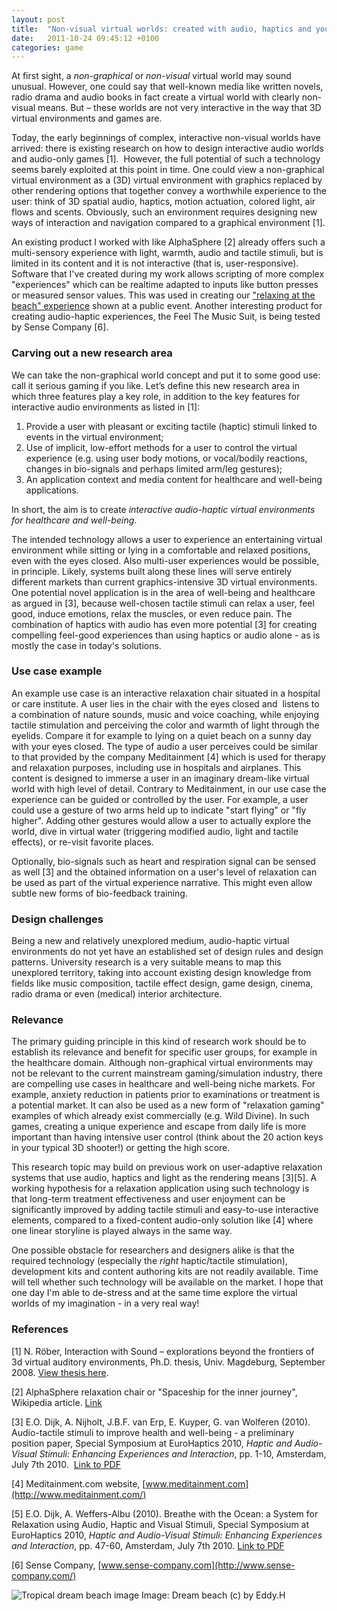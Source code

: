 ```yaml
---
layout: post
title:  "Non-visual virtual worlds: created with audio, haptics and your imagination"
date:   2011-10-24 09:45:12 +0100
categories: game
---
```


At first sight, a *non-graphical* or *non-visual* virtual world may sound unusual. However, one could say that well-known media like written novels, radio drama and audio books in fact create a virtual world with clearly non-visual means. But – these worlds are not very interactive in the way that 3D virtual environments and games are.

Today, the early beginnings of complex, interactive non-visual worlds have arrived: there is existing research on how to design interactive audio worlds and audio-only games [1].  However, the full potential of such a technology seems barely exploited at this point in time. One could view a non-graphical virtual environment as a (3D) virtual environment with graphics replaced by other rendering options that together convey a worthwhile experience to the user: think of 3D spatial audio, haptics, motion actuation, colored light, air flows and scents. Obviously, such an environment requires designing new ways of interaction and navigation compared to a graphical environment [1].

An existing product I worked with like AlphaSphere [2] already offers such a multi-sensory experience with light, warmth, audio and tactile stimuli, but is limited in its content and it is not interactive (that is, user-responsive). Software that I've created during my work allows scripting of more complex "experiences" which can be realtime adapted to inputs like button presses or measured sensor values. This was used in creating our ["relaxing at the beach" experience](http://images.philips.com/is/content/PhilipsConsumer/Campaigns/CA20151021_Teamsite_Decommision/jetnet/CA20160105_CO_001-nl_nl-jetnet-nightnerds-09102011.pdf) shown at a public event. Another interesting product for creating audio-haptic experiences, the Feel The Music Suit, is being tested by Sense Company [6].

### Carving out a new research area
We can take the non-graphical world concept and put it to some good use: call it serious gaming if you like. Let’s define this new research area in which three features play a key role, in addition to the key features for interactive audio environments as listed in [1]:

1. Provide a user with pleasant or exciting tactile (haptic) stimuli linked to events in the virtual environment;
2. Use of implicit, low-effort methods for a user to control the virtual experience (e.g. using user body motions, or vocal/bodily reactions, changes in bio-signals and perhaps limited arm/leg gestures);
3. An application context and media content for healthcare and well-being applications.

In short, the aim is to create *interactive audio-haptic virtual environments for healthcare and well-being*.

The intended technology allows a user to experience an entertaining virtual environment while sitting or lying in a comfortable and relaxed positions, even with the eyes closed. Also multi-user experiences would be possible, in principle. Likely, systems built along these lines will serve entirely different markets than current graphics-intensive 3D virtual environments. One potential novel application is in the area of well-being and healthcare as argued in [3], because well-chosen tactile stimuli can relax a user, feel good, induce emotions, relax the muscles, or even reduce pain. The combination of haptics with audio has even more potential [3] for creating compelling feel-good experiences than using haptics or audio alone - as is mostly the case in today's solutions.

### Use case example
An example use case is an interactive relaxation chair situated in a hospital or care institute. A user lies in the chair with the eyes closed and  listens to a combination of nature sounds, music and voice coaching, while enjoying tactile stimulation and perceiving the color and warmth of light through the eyelids. Compare it for example to lying on a quiet beach on a sunny day with your eyes closed. The type of audio a user perceives could be similar to that provided by the company Meditainment [4] which is used for therapy and relaxation purposes, including use in hospitals and airplanes. This content is designed to immerse a user in an imaginary dream-like virtual world with high level of detail. Contrary to Meditainment, in our use case the experience can be guided or controlled by the user. For example, a user could use a gesture of two arms held up to indicate "start flying" or "fly higher". Adding other gestures would allow a user to actually explore the world, dive in virtual water (triggering modified audio, light and tactile effects), or re-visit favorite places.

Optionally, bio-signals such as heart and respiration signal can be sensed as well [3] and the obtained information on a user's level of relaxation can be used as part of the virtual experience narrative. This might even allow subtle new forms of bio-feedback training.

### Design challenges
Being a new and relatively unexplored medium, audio-haptic virtual environments do not yet have an established set of design rules and design patterns. University research is a very suitable means to map this unexplored territory, taking into account existing design knowledge from fields like music composition, tactile effect design, game design, cinema, radio drama or even (medical) interior architecture.

### Relevance
The primary guiding principle in this kind of research work should be to establish its relevance and benefit for specific user groups, for example in the healthcare domain. Although non-graphical virtual environments may not be relevant to the current mainstream gaming/simulation industry, there are compelling use cases in healthcare and well-being niche markets. For example, anxiety reduction in patients prior to examinations or treatment is a potential market. It can also be used as a new form of "relaxation gaming" examples of which already exist commercially (e.g. Wild Divine). In such games, creating a unique experience and escape from daily life is more important than having intensive user control (think about the 20 action keys in your typical 3D shooter!) or getting the high score.

This research topic may build on previous work on user-adaptive relaxation systems that use audio, haptics and light as the rendering means [3][5]. A working hypothesis for a relaxation application using such technology is that long-term treatment effectiveness and user enjoyment can be significantly improved by adding tactile stimuli and easy-to-use interactive elements, compared to a fixed-content audio-only solution like [4] where one linear storyline is played always in the same way.

One possible obstacle for researchers and designers alike is that the required technology (especially the *right* haptic/tactile stimulation), development kits and content authoring kits are not readily available. Time will tell whether such technology will be available on the market. I hope that one day I'm able to de-stress and at the same time explore the virtual worlds of my imagination - in a very real way!

### References
[1] N. Röber, Interaction with Sound – explorations beyond the frontiers of 3d virtual auditory environments, Ph.D. thesis, Univ. Magdeburg, September 2008. [View thesis here](http://www.x3t.net/thesis.html).

[2] AlphaSphere relaxation chair or "Spaceship for the inner journey", Wikipedia article. [Link](http://en.wikipedia.org/wiki/AlphaSphere)

[3] E.O. Dijk, A. Nijholt, J.B.F. van Erp, E. Kuyper, G. van Wolferen (2010). Audio-tactile stimuli to improve health and well-being - a preliminary position paper, Special Symposium at EuroHaptics 2010, *Haptic and Audio-Visual Stimuli: Enhancing Experiences and Interaction*, pp. 1-10, Amsterdam, July 7th 2010.  [Link to PDF](http://www.eskodijk.nl/doc/Dijk10_Auditory-tactile.pdf)

[4] Meditainment.com website, [www.meditainment.com](http://www.meditainment.com/)

[5] E.O. Dijk, A. Weffers-Albu (2010). Breathe with the Ocean: a System for Relaxation using Audio, Haptic and Visual Stimuli, Special Symposium at EuroHaptics 2010, *Haptic and Audio-Visual Stimuli: Enhancing Experiences and Interaction*, pp. 47-60, Amsterdam, July 7th 2010. [Link to PDF](http://www.eskodijk.nl/doc/Dijk10_Breathe-with-the-ocean.pdf)

[6] Sense Company, [www.sense-company.com](http://www.sense-company.com/)

<img src="http://www.flickr.com/photos/eedh/5573466077/" alt="Tropical dream beach image">
Image: Dream beach (c) by Eddy.H

